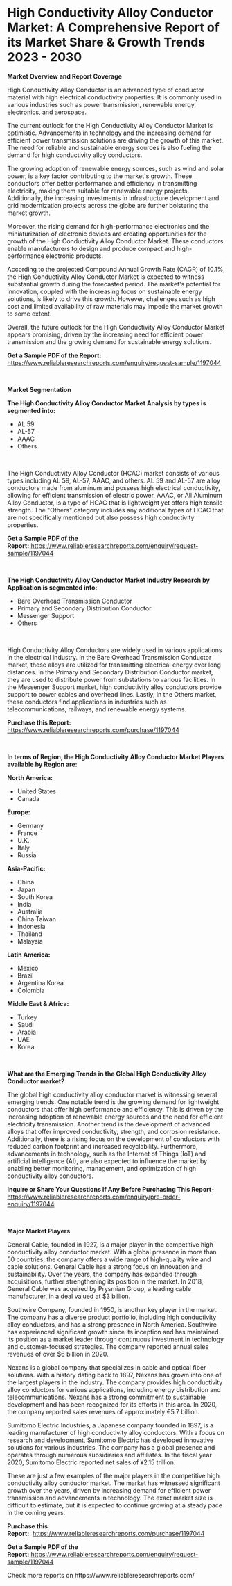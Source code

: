 <p><h1>High Conductivity Alloy Conductor Market: A Comprehensive Report of its Market Share & Growth Trends 2023 - 2030</h1></p><p><strong>Market Overview and Report Coverage</strong></p>
<p><p>High Conductivity Alloy Conductor is an advanced type of conductor material with high electrical conductivity properties. It is commonly used in various industries such as power transmission, renewable energy, electronics, and aerospace.</p><p>The current outlook for the High Conductivity Alloy Conductor Market is optimistic. Advancements in technology and the increasing demand for efficient power transmission solutions are driving the growth of this market. The need for reliable and sustainable energy sources is also fueling the demand for high conductivity alloy conductors.</p><p>The growing adoption of renewable energy sources, such as wind and solar power, is a key factor contributing to the market's growth. These conductors offer better performance and efficiency in transmitting electricity, making them suitable for renewable energy projects. Additionally, the increasing investments in infrastructure development and grid modernization projects across the globe are further bolstering the market growth.</p><p>Moreover, the rising demand for high-performance electronics and the miniaturization of electronic devices are creating opportunities for the growth of the High Conductivity Alloy Conductor Market. These conductors enable manufacturers to design and produce compact and high-performance electronic products.</p><p>According to the projected Compound Annual Growth Rate (CAGR) of 10.1%, the High Conductivity Alloy Conductor Market is expected to witness substantial growth during the forecasted period. The market's potential for innovation, coupled with the increasing focus on sustainable energy solutions, is likely to drive this growth. However, challenges such as high cost and limited availability of raw materials may impede the market growth to some extent.</p><p>Overall, the future outlook for the High Conductivity Alloy Conductor Market appears promising, driven by the increasing need for efficient power transmission and the growing demand for sustainable energy solutions.</p></p>
<p><strong>Get a Sample PDF of the Report:</strong> <a href="https://www.reliableresearchreports.com/enquiry/request-sample/1197044">https://www.reliableresearchreports.com/enquiry/request-sample/1197044</a></p>
<p>&nbsp;</p>
<p><strong>Market Segmentation</strong></p>
<p><strong>The High Conductivity Alloy Conductor Market Analysis by types is segmented into:</strong></p>
<p><ul><li>AL 59</li><li>AL-57</li><li>AAAC</li><li>Others</li></ul></p>
<p>&nbsp;</p>
<p><p>The High Conductivity Alloy Conductor (HCAC) market consists of various types including AL 59, AL-57, AAAC, and others. AL 59 and AL-57 are alloy conductors made from aluminum and possess high electrical conductivity, allowing for efficient transmission of electric power. AAAC, or All Aluminum Alloy Conductor, is a type of HCAC that is lightweight yet offers high tensile strength. The "Others" category includes any additional types of HCAC that are not specifically mentioned but also possess high conductivity properties.</p></p>
<p><strong>Get a Sample PDF of the Report:</strong>&nbsp;<a href="https://www.reliableresearchreports.com/enquiry/request-sample/1197044">https://www.reliableresearchreports.com/enquiry/request-sample/1197044</a></p>
<p>&nbsp;</p>
<p><strong>The High Conductivity Alloy Conductor Market Industry Research by Application is segmented into:</strong></p>
<p><ul><li>Bare Overhead Transmission Conductor</li><li>Primary and Secondary Distribution Conductor</li><li>Messenger Support</li><li>Others</li></ul></p>
<p>&nbsp;</p>
<p><p>High Conductivity Alloy Conductors are widely used in various applications in the electrical industry. In the Bare Overhead Transmission Conductor market, these alloys are utilized for transmitting electrical energy over long distances. In the Primary and Secondary Distribution Conductor market, they are used to distribute power from substations to various facilities. In the Messenger Support market, high conductivity alloy conductors provide support to power cables and overhead lines. Lastly, in the Others market, these conductors find applications in industries such as telecommunications, railways, and renewable energy systems.</p></p>
<p><strong>Purchase this Report:</strong>&nbsp; <a href="https://www.reliableresearchreports.com/purchase/1197044">https://www.reliableresearchreports.com/purchase/1197044</a></p>
<p>&nbsp;</p>
<p><strong>In terms of Region, the High Conductivity Alloy Conductor Market Players available by Region are:</strong></p>
<p>
    <p> <strong> North America: </strong>
        <ul>
            <li>United States</li>
            <li>Canada</li>
        </ul>
        </p> 
    <p> <strong> Europe: </strong>
        <ul>
            <li>Germany</li>
            <li>France</li>
            <li>U.K.</li>
            <li>Italy</li>
            <li>Russia</li>
        </ul>
        </p> 
    <p> <strong> Asia-Pacific: </strong>
        <ul>
            <li>China</li>
            <li>Japan</li>
            <li>South Korea</li>
            <li>India</li>
            <li>Australia</li>
            <li>China Taiwan</li>
            <li>Indonesia</li>
            <li>Thailand</li>
            <li>Malaysia</li>
        </ul>
        </p> 
    <p> <strong> Latin America: </strong>
        <ul>
            <li>Mexico</li>
            <li>Brazil</li>
            <li>Argentina Korea</li>
            <li>Colombia</li>
        </ul>
        </p> 
    <p> <strong> Middle East & Africa: </strong>
        <ul>
            <li>Turkey</li>
            <li>Saudi</li>
            <li>Arabia</li>
            <li>UAE</li>
            <li>Korea</li>
        </ul>
    </p>
    </p>
<p>&nbsp;</p>
<p><strong>What are the Emerging Trends in the Global High Conductivity Alloy Conductor market?</strong></p>
<p><p>The global high conductivity alloy conductor market is witnessing several emerging trends. One notable trend is the growing demand for lightweight conductors that offer high performance and efficiency. This is driven by the increasing adoption of renewable energy sources and the need for efficient electricity transmission. Another trend is the development of advanced alloys that offer improved conductivity, strength, and corrosion resistance. Additionally, there is a rising focus on the development of conductors with reduced carbon footprint and increased recyclability. Furthermore, advancements in technology, such as the Internet of Things (IoT) and artificial intelligence (AI), are also expected to influence the market by enabling better monitoring, management, and optimization of high conductivity alloy conductors.</p></p>
<p><strong>Inquire or Share Your Questions If Any Before Purchasing This Report</strong>- <a href="https://www.reliableresearchreports.com/enquiry/pre-order-enquiry/1197044">https://www.reliableresearchreports.com/enquiry/pre-order-enquiry/1197044</a></p>
<p>&nbsp;</p>
<p><strong>Major Market Players</strong></p>
<p><p>General Cable, founded in 1927, is a major player in the competitive high conductivity alloy conductor market. With a global presence in more than 50 countries, the company offers a wide range of high-quality wire and cable solutions. General Cable has a strong focus on innovation and sustainability. Over the years, the company has expanded through acquisitions, further strengthening its position in the market. In 2018, General Cable was acquired by Prysmian Group, a leading cable manufacturer, in a deal valued at $3 billion.</p><p>Southwire Company, founded in 1950, is another key player in the market. The company has a diverse product portfolio, including high conductivity alloy conductors, and has a strong presence in North America. Southwire has experienced significant growth since its inception and has maintained its position as a market leader through continuous investment in technology and customer-focused strategies. The company reported annual sales revenues of over $6 billion in 2020.</p><p>Nexans is a global company that specializes in cable and optical fiber solutions. With a history dating back to 1897, Nexans has grown into one of the largest players in the industry. The company provides high conductivity alloy conductors for various applications, including energy distribution and telecommunications. Nexans has a strong commitment to sustainable development and has been recognized for its efforts in this area. In 2020, the company reported sales revenues of approximately €5.7 billion.</p><p>Sumitomo Electric Industries, a Japanese company founded in 1897, is a leading manufacturer of high conductivity alloy conductors. With a focus on research and development, Sumitomo Electric has developed innovative solutions for various industries. The company has a global presence and operates through numerous subsidiaries and affiliates. In the fiscal year 2020, Sumitomo Electric reported net sales of ¥2.15 trillion.</p><p>These are just a few examples of the major players in the competitive high conductivity alloy conductor market. The market has witnessed significant growth over the years, driven by increasing demand for efficient power transmission and advancements in technology. The exact market size is difficult to estimate, but it is expected to continue growing at a steady pace in the coming years.</p></p>
<p><strong>Purchase this Report:</strong>&nbsp;&nbsp;<a href="https://www.reliableresearchreports.com/purchase/1197044">https://www.reliableresearchreports.com/purchase/1197044</a></p>
<p></p>
<p><strong>Get a Sample PDF of the Report:</strong>&nbsp;<a href="https://www.reliableresearchreports.com/enquiry/request-sample/1197044">https://www.reliableresearchreports.com/enquiry/request-sample/1197044</a></p>
<p>Check more reports on https://www.reliableresearchreports.com/</p>